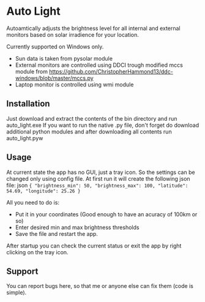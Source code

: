 # Auto Light

Autoamtically adjusts the brightness level for all internal and external monitors based on solar irradience for your location.

Currently supported on Windows only.

 - Sun data is taken from pysolar module
 - External monitors are controlled using DDCI trough modified mccs module from https://github.com/ChristopherHammond13/ddc-windows/blob/master/mccs.py
 - Laptop monitor is controlled using wmi module

## Installation

Just download and extract the contents of the bin directory and run auto_light.exe
If you want to run the native .py file, don't forget do download additional python modules and after downloading all contents run auto_light.pyw

## Usage

At current state the app has no GUI, just a tray icon. So the settings can be changed only using config file.
At first run it will create the following json file:
json
``
{
    "brightness_min": 50,
    "brightness_max": 100,
    "latitude": 54.69,
    "longitude": 25.26
}
``

All you need to do is:
 - Put it in your coordinates (Good enough to have an acuracy of 100km or so) 
 - Enter desired min and max brightness thresholds
 - Save the file and restart the app.
 
After startup you can check the current status or exit the app by right clicking on the tray icon.

## Support

You can report bugs here, so that me or anyone else can fix them (code is simple).
